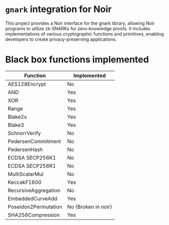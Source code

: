 # `gnark` integration for Noir

This project provides a Noir interface for the gnark library, allowing Noir programs to utilize zk-SNARKs for zero-knowledge proofs. It includes implementations of various cryptographic functions and primitives, enabling developers to create privacy-preserving applications.


# Black box functions implemented

|Function|Implemented|
|--------|-----------|
|AES128Encrypt|No|
|AND|Yes|
|XOR|Yes|
|Range|Yes|
|Blake2s|Yes|
|Blake3|Yes|
|SchnorrVerify|No|
|PedersenCommitment|No|
|PedersenHash|No|
|ECDSA SECP256K1|No|
|ECDSA SECP256R1|No|
|MultiScalarMul|No|
|KeccakF1600|Yes|
|RecursiveAggregation|No|
|EmbeddedCurveAdd|Yes|
|Poseidon2Permutation|No (Broken in noir)|
|SHA256Compression|Yes|